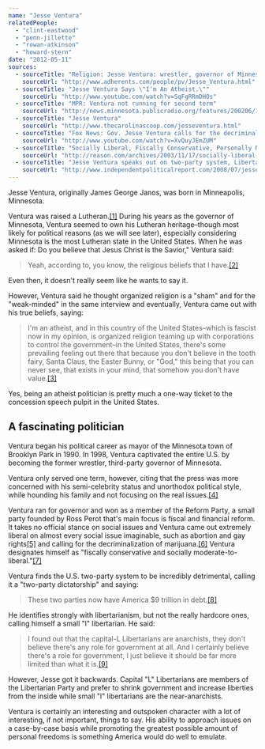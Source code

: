 ```yaml
---
name: "Jesse Ventura"
relatedPeople:
  - "clint-eastwood"
  - "penn-jillette"
  - "rowan-atkinson"
  - "howard-stern"
date: "2012-05-11"
sources:
  - sourceTitle: "Religion: Jesse Ventura: wrestler, governor of Minnesota"
    sourceUrl: "http://www.adherents.com/people/pv/Jesse_Ventura.html"
  - sourceTitle: "Jesse Ventura Says \"I'm An Atheist.\""
    sourceUrl: "http://www.youtube.com/watch?v=SqFgRRmDHOs"
  - sourceTitle: "MPR: Ventura not running for second term"
    sourceUrl: "http://news.minnesota.publicradio.org/features/200206/18_mccalluml_notrunning/"
  - sourceTitle: "Jesse Ventura"
    sourceUrl: "http://www.thecarolinascoop.com/jesseventura.html"
  - sourceTitle: "Fox News: Gov. Jesse Ventura calls for the decriminalization of marijuana"
    sourceUrl: "http://www.youtube.com/watch?v=XvQuyJEmZUM"
  - sourceTitle: "Socially Liberal, Fiscally Conservative, Personally Narcissist"
    sourceUrl: "http://reason.com/archives/2003/11/17/socially-liberal-fiscally-cons"
  - sourceTitle: "Jesse Ventura speaks out on two-party system, Libertarians, Ron Paul, on Al Jazeera interview"
    sourceUrl: "http://www.independentpoliticalreport.com/2008/07/jesse-ventura-speaks-out-on-two-party-system-libertarians-ron-paul-on-al-jazeera-interview/"
---
```


Jesse Ventura, originally James George Janos, was born in Minneapolis, Minnesota.

Ventura was raised a Lutheran.<a class="source-citation" href="#http://www.adherents.com/people/pv/Jesse_Ventura.html" title="Religion: Jesse Ventura: wrestler, governor of Minnesota">[1]</a> During his years as the governor of Minnesota, Ventura seemed to own his Lutheran heritage–though most likely for political reasons (as we will see later), especially considering Minnesota is the most Lutheran state in the United States. When he was asked if: Do you believe that Jesus Christ is the Savior," Ventura said:

>Yeah, according to, you know, the religious beliefs that I have.<a class="source-citation" href="#http://www.adherents.com/people/pv/Jesse_Ventura.html" title="Religion: Jesse Ventura: wrestler, governor of Minnesota">[2]</a>

Even then, it doesn't really seem like he wants to say it.

However, Ventura said he thought organized religion is a "sham" and for the "weak-minded" in the same interview and eventually, Ventura came out with his true beliefs, saying:

>I'm an atheist, and in this country of the United States–which is fascist now in my opinion, is organized religion teaming up with corporations to control the government–in the United States, there's some prevailing feeling out there that because you don't believe in the tooth fairy, Santa Claus, the Easter Bunny, or "God," this being that you can never see, that exists in your mind, that somehow you don't have value.<a class="source-citation" href="#http://www.youtube.com/watch?v=SqFgRRmDHOs" title="Jesse Ventura Says &quot;I&apos;m An Atheist.&quot;">[3]</a>

Yes, being an atheist politician is pretty much a one-way ticket to the concession speech pulpit in the United States.


## A fascinating politician

Ventura began his political career as mayor of the Minnesota town of Brooklyn Park in 1990. In 1998, Ventura captivated the entire U.S. by becoming the former wrestler, third-party governor of Minnesota.

Ventura only served one term, however, citing that the press was more concerned with his semi-celebrity status and unorthodox political style, while hounding his family and not focusing on the real issues.<a class="source-citation" href="#http://news.minnesota.publicradio.org/features/200206/18_mccalluml_notrunning/" title="MPR: Ventura not running for second term">[4]</a>

Ventura ran for governor and won as a member of the Reform Party, a small party founded by Ross Perot that's main focus is fiscal and financial reform. It takes no official stance on social issues and Ventura came out extremely liberal on almost every social issue imaginable, such as abortion and gay rights<a class="source-citation" href="#http://www.thecarolinascoop.com/jesseventura.html" title="Jesse Ventura">[5]</a> and calling for the decriminalization of marijuana.<a class="source-citation" href="#http://www.youtube.com/watch?v=XvQuyJEmZUM" title="Fox News: Gov. Jesse Ventura calls for the decriminalization of marijuana">[6]</a> Ventura designates himself as "fiscally conservative and socially moderate-to-liberal."<a class="source-citation" href="#http://reason.com/archives/2003/11/17/socially-liberal-fiscally-cons" title="Socially Liberal, Fiscally Conservative, Personally Narcissist">[7]</a>

Ventura finds the U.S. two-party system to be incredibly detrimental, calling it a "two-party dictatorship" and saying:

>These two parties now have America $9 trillion in debt.<a class="source-citation" href="#http://www.independentpoliticalreport.com/2008/07/jesse-ventura-speaks-out-on-two-party-system-libertarians-ron-paul-on-al-jazeera-interview/" title="Jesse Ventura speaks out on two-party system, Libertarians, Ron Paul, on Al Jazeera interview">[8]</a>

He identifies strongly with libertarianism, but not the really hardcore ones, calling himself a small "l" libertarian. He said:

>I found out that the capital-L Libertarians are anarchists, they don't believe there's any role for government at all. And I certainly believe there's a role for government, I just believe it should be far more limited than what it is.<a class="source-citation" href="#http://www.independentpoliticalreport.com/2008/07/jesse-ventura-speaks-out-on-two-party-system-libertarians-ron-paul-on-al-jazeera-interview/" title="Jesse Ventura speaks out on two-party system, Libertarians, Ron Paul, on Al Jazeera interview">[9]</a>

However, Jesse got it backwards. Capital "L" Libertarians are members of the Libertarian Party and prefer to shrink government and increase liberties from the inside while small "l" libertarians are the near-anarchists.

Ventura is certainly an interesting and outspoken character with a lot of interesting, if not important, things to say. His ability to approach issues on a case-by-case basis while promoting the greatest possible amount of personal freedoms is something America would do well to emulate.